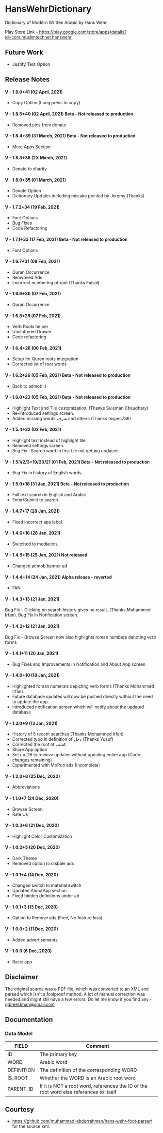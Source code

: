 # HansWehrDictionary

Dictionary of Modern Written Arabic by Hans Wehr

Play Store Link - https://play.google.com/store/apps/details?id=com.muslimtechnet.hanswehr

## Future Work
- Justify Text Option

## Release Notes

#### V - 1.9.0+41 (02 April, 2021) 
- Copy Option (Long press to copy)

#### V - 1.8.5+40 (02 April, 2021) Beta - Not released to production
- Removed pics from donate

#### V - 1.8.4+39 (31 March, 2021) Beta - Not released to production
- More Apps Section

#### V - 1.8.3+38 (2X March, 2021) 
- Donate to charity

#### V - 1.8.0+35 (01 March, 2021) 
- Donate Option
- Dictionary Updates including mistake pointed by Jeremy (Thanks)

#### V - 1.7.2+34 (19 Feb, 2021) 
- Font Options
- Bug Fixes
- Code Refactoring

#### V - 1.7.1+33 (17 Feb, 2021) Beta - Not released to production
- Font Options

#### V - 1.6.7+31 (08 Feb, 2021) 
- Quran Occurrence
- Remvoved Ads
- Incorrect numbering of root (Thanks Faisal)

#### V - 1.6.6+30 (07 Feb, 2021)
- Quran Occurrence

#### V - 1.6.5+29 (07 Feb, 2021) 
- Verb Roots helper
- Uncluttered Drawer
- Code refactoring

#### V - 1.6.4+28 (06 Feb, 2021) 
- Setup for Quran roots integration
- Corrected lot of root words

#### V - 1.6.2+26 (05 Feb, 2021) Beta - Not released to production
- Back to admob :(

#### V - 1.6.0+23 (05 Feb, 2021) Beta - Not released to production
- Highlight Text and Tile customization. (Thanks Suleman Chaudhary)
- Re-introduced settings screen.
- Added missing words شرف and others (Thanks mspec786)

#### V - 1.5.4+22 (02 Feb, 2021)
- Highlight text instead of highlight tile.
- Removed settings screen.
- Bug Fix : Search word in first tile not getting updated.

#### V - 1.5.1/2/3+19/20/21 (01 Feb, 2021) Beta - Not released to production
- Bug Fix in history of English words.

#### V - 1.5.0+18 (31 Jan, 2021) Beta - Not released to production
- Full text search in English and Arabic
- Enter/Submit to search.

#### V - 1.4.7+17 (28 Jan, 2021)
- Fixed incorrect app label.

#### V - 1.4.6+16 (28 Jan, 2021)
- Switched to mediation.

#### V - 1.4.5+15 (25 Jan, 2021) Not released
- Changed admob banner ad

#### V - 1.4.4+14 (24 Jan, 2021) Alpha release - reverted
- FAN

#### V - 1.4.3+13 (21 Jan, 2021)
Bug Fix - Clicking on search history gives no result. (Thanks Mohammed Irfan).
Bug Fix in Notification screen. 

#### V - 1.4.2+12 (21 Jan, 2021)
Bug Fix - Browse Screen now also highlights roman numbers denoting verb forms

#### V - 1.4.1+11 (20 Jan, 2021)
- Bug Fixes and Improvements in Notification and About App screen.

#### V - 1.4.0+10 (18 Jan, 2021)
- Highlighted roman numerals depicting verb forms (Thanks Mohammed Irfan)
- Future database updates will now be pushed directly without the need to update the app.
- Introduced notification screen which will notify about the updated database

#### V - 1.3.0+9 (13 Jan, 2021)
- History of 5 recent searches (Thanks Mohammed Irfan)
- Corrected typo in definition of دخل (Thanks Yusuf)
- Corrected the root of كشف 
- Share App option
- Set up DB to recieve updates without updating entire app (Code changes remaining)
- Experimented with MoPub ads (Incomplete)

#### V - 1.2.0+8 (25 Dec, 2020)
- Abbreviations

#### V - 1.1.0+7 (24 Dec, 2020)
- Browse Screen
- Rate Us

#### V - 1.0.3+6 (21 Dec, 2020)
- Highlight Color Customization

#### V - 1.0.2+5 (20 Dec, 2020)
- Dark Theme
- Removed option to disbale ads

#### V - 1.0.1+4 (14 Dec, 2020)
- Changed switch to material switch
- Updated AboutApp section
- Fixed hidden definitions under ad

#### V - 1.0.1+3 (13 Dec, 2020)
- Option to Remove ads (Free, No feature loss)

#### V - 1.0.0+2 (11 Dec, 2020)
- Added advertisements

#### V - 1.0.0 (6 Dec, 2020)
- Basic app

## Disclaimer
The original source was a PDF file, which was converted to an XML and parsed which isn't a foolproof method. A lot of manual correction was needed and might still have a few errors. Do let me know if you find any - gibreel.khan@gmail.com

## Documentation

### Data Model
FIELD | Comment
--- | ---
ID | The primary key
WORD | Arabic word
DEFINITION |  The definition of the corresponding WORD
IS_ROOT | Whether the WORD is an Arabic root word
PARENT_ID | If it is NOT a root word, references the ID of the root word else references to itself

## Courtesy
- https://github.com/muhammad-abdurrahman/hans-wehr-fodt-parser/ for the source xml.

